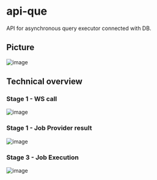 # api-que

API for asynchronous query executor connected with DB.



## Picture
![image](https://user-images.githubusercontent.com/76183614/150941452-df1292a3-626d-484a-97df-63e3bc565f64.png)

## Technical overview
### Stage 1 - WS call		
![image](https://user-images.githubusercontent.com/76183614/150940439-d9124e1e-635f-42eb-a8d5-da60439540af.png)

### Stage 1 - Job Provider result
![image](https://user-images.githubusercontent.com/76183614/150940510-da5d9bda-cdca-4a71-bcb5-cabb65e03148.png)

### Stage 3 - Job Execution
![image](https://user-images.githubusercontent.com/76183614/150940864-a1b58de0-9dc0-464c-8bf1-14386b9d3313.png)
